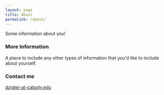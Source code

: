 ```yaml
---
layout: page
title: About
permalink: /about/
---
```


Some information about you!

### More Information

A place to include any other types of information that you'd like to include about yourself.

### Contact me

[dzigler-at-calpoly.edu](mailto:dzigler@calpoly.edu)
